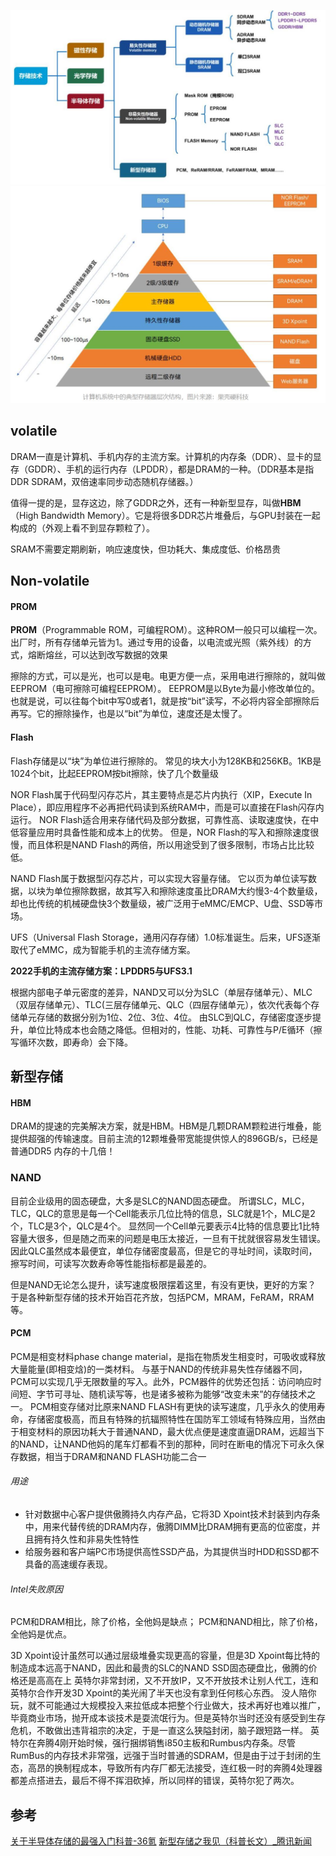 
![](attachments/20240410104139.jpg)![](attachments/20240410104248.jpg)

## volatile 
DRAM一直是计算机、手机内存的主流方案。计算机的内存条（DDR）、显卡的显存（GDDR）、手机的运行内存（LPDDR），都是DRAM的一种。（DDR基本是指DDR SDRAM，双倍速率同步动态随机存储器。）

值得一提的是，显存这边，除了GDDR之外，还有一种新型显存，叫做**HBM**（High Bandwidth Memory）。它是将很多DDR芯片堆叠后，与GPU封装在一起构成的（外观上看不到显存颗粒了）。

SRAM不需要定期刷新，响应速度快，但功耗大、集成度低、价格昂贵
## Non-volatile

#### PROM
**PROM**（Programmable ROM，可编程ROM）。这种ROM一般只可以编程一次。出厂时，所有存储单元皆为1。通过专用的设备，以电流或光照（紫外线）的方式，熔断熔丝，可以达到改写数据的效果

擦除的方式，可以是光，也可以是电。电更方便一点，采用电进行擦除的，就叫做EEPROM（电可擦除可编程EEPROM）。
EEPROM是以Byte为最小修改单位的。也就是说，可以往每个bit中写0或者1，就是按“bit”读写，不必将内容全部擦除后再写。它的擦除操作，也是以“bit”为单位，速度还是太慢了。
#### Flash
Flash存储是以“块”为单位进行擦除的。
常见的块大小为128KB和256KB。1KB是1024个bit，比起EEPROM按bit擦除，快了几个数量级

NOR Flash属于代码型闪存芯片，其主要特点是芯片内执行（XIP，Execute In Place），即应用程序不必再把代码读到系统RAM中，而是可以直接在Flash闪存内运行。
NOR Flash适合用来存储代码及部分数据，可靠性高、读取速度快，在中低容量应用时具备性能和成本上的优势。
但是，NOR Flash的写入和擦除速度很慢，而且体积是NAND Flash的两倍，所以用途受到了很多限制，市场占比比较低。

NAND Flash属于数据型闪存芯片，可以实现大容量存储。
它以页为单位读写数据，以块为单位擦除数据，故其写入和擦除速度虽比DRAM大约慢3-4个数量级，却也比传统的机械硬盘快3个数量级，被广泛用于eMMC/EMCP、U盘、SSD等市场。

UFS（Universal Flash Storage，通用闪存存储）1.0标准诞生。后来，UFS逐渐取代了eMMC，成为智能手机的主流存储方案。

**2022手机的主流存储方案：LPDDR5与UFS3.1**

根据内部电子单元密度的差异，NAND又可以分为SLC（单层存储单元）、MLC（双层存储单元）、TLC(三层存储单元、QLC（四层存储单元），依次代表每个存储单元存储的数据分别为1位、2位、3位、4位。
由SLC到QLC，存储密度逐步提升，单位比特成本也会随之降低。但相对的，性能、功耗、可靠性与P/E循环（擦写循环次数，即寿命）会下降。
## 新型存储
#### HBM
DRAM的提速的完美解决方案，就是HBM。HBM是几颗DRAM颗粒进行堆叠，能提供超强的传输速度。目前主流的12颗堆叠带宽能提供惊人的896GB/s，已经是普通DDR5 内存的十几倍！
### NAND
目前企业级用的固态硬盘，大多是SLC的NAND固态硬盘。
所谓SLC，MLC，TLC，QLC的意思是每一个Cell能表示几位比特的信息，SLC就是1个，MLC是2个，TLC是3个，QLC是4个。
显然同一个Cell单元要表示4比特的信息要比1比特容量大很多，但是随之而来的问题是电压太接近，一旦有干扰就很容易发生错误。因此QLC虽然成本最便宜，单位存储密度最高，但是它的寻址时间，读取时间，擦写时间，可读写次数寿命等性能指标都是最差的。

但是NAND无论怎么提升，读写速度极限摆着这里，有没有更快，更好的方案？
于是各种新型存储的技术开始百花齐放，包括PCM，MRAM，FeRAM，RRAM等。
#### PCM
PCM是相变材料phase change material，是指在物质发生相变时，可吸收或释放大量能量(即相变焓)的一类材料。
与基于NAND的传统非易失性存储器不同，PCM可以实现几乎无限数量的写入。此外，PCM器件的优势还包括：访问响应时间短、字节可寻址、随机读写等，也是诸多被称为能够“改变未来”的存储技术之一。
PCM相变存储对比原来NAND FLASH有更快的读写速度，几乎永久的使用寿命，存储密度极高，而且有特殊的抗辐照特性在国防军工领域有特殊应用，当然由于相变材料的原因功耗大于普通NAND，最大优点便是速度直逼DRAM，远超当下的NAND，让NAND他妈的尾车灯都看不到的那种，同时在断电的情况下可永久保存数据，相当于DRAM和NAND FLASH功能二合一
###### 用途
- 针对数据中心客户提供傲腾持久内存产品，它将3D Xpoint技术封装到内存条中，用来代替传统的DRAM内存，傲腾DIMM比DRAM拥有更高的位密度，并且拥有持久性和非易失性特性
- 给服务器和客户端PC市场提供高性SSD产品，为其提供当时HDD和SSD都不具备的高速缓存表现。
###### Intel失败原因
PCM和DRAM相比，除了价格，全他妈是缺点；
PCM和NAND相比，除了价格，全他妈是优点。

3D Xpoint设计虽然可以通过层级堆叠实现更高的容量，但是3D Xpoint每比特的制造成本远高于NAND，因此和最贵的SLC的NAND SSD固态硬盘比，傲腾的价格还是高高在上
英特尔非常封闭，又不开放IP，又不开放技术让别人代工，连和英特尔合作开发3D Xpoint的美光闹了半天也没有拿到任何核心东西。
没人陪你玩，就不可能通过大规模投入来拉低成本把整个行业做大，技术再好也难以推广，毕竟商业市场，抛开成本谈技术是耍流氓行为。但是英特尔当时还没有感受到生存危机，不敢做出违背祖宗的决定，于是一直这么狭隘封闭，脑子跟短路一样。
英特尔在奔腾4刚开始时候，强行捆绑销售i850主板和Rumbus内存条。尽管RumBus的内存技术非常强，远强于当时普通的SDRAM，但是由于过于封闭的生态，高昂的换制程成本，导致所有内存厂都无法接受，连红极一时的奔腾4处理器都差点搭进去，最后不得不挥泪砍掉，所以同样的错误，英特尔犯了两次。
## 参考
[关于半导体存储的最强入门科普-36氪](https://36kr.com/p/1933583910734464?utm_source=pocket_saves#:~:text=%E5%9F%8E%E5%B8%82%E5%90%88%E4%BD%9C-,%E5%85%B3%E4%BA%8E%E5%8D%8A%E5%AF%BC%E4%BD%93%E5%AD%98%E5%82%A8%E7%9A%84%E6%9C%80%E5%BC%BA%E5%85%A5%E9%97%A8%E7%A7%91%E6%99%AE,-%E9%B2%9C%E6%9E%A3%E8%AF%BE%E5%A0%82)
[新型存储之我见（科普长文）\_腾讯新闻](https://new.qq.com/rain/a/20230413A04NUQ00#:~:text=%E5%88%86%E4%BA%AB-,%E6%96%B0%E5%9E%8B%E5%AD%98%E5%82%A8%E4%B9%8B%E6%88%91%E8%A7%81%EF%BC%88%E7%A7%91%E6%99%AE%E9%95%BF%E6%96%87%EF%BC%89,-%E5%90%AF%E5%93%A5%E6%9C%89%E4%BD%95)
